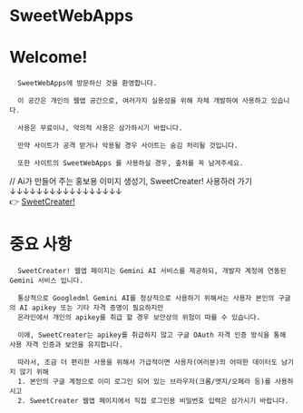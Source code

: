 # SweetWebApps

   # Welcome!
      SweetWebApps에 방문하신 것을 환영합니다.
      
      이 공간은 개인의 웹앱 공간으로, 여러가지 실용성을 위해 자체 개발하여 사용하고 있습니다.
      
      사용은 무료이나, 악의적 사용은 삼가하시기 바랍니다.
      
      만약 사이트가 공격 받거나 악용될 경우 사이트는 숨김 처리될 것입니다.
      
      또한 사이트의 SweetWebApps 를 사용하실 경우, 춮처를 꼭 남겨주세요.
   
   // Ai가 만들어 주는 홍보용 이미지 생성기, SweetCreater! 사용하러 가기 <br>
   ↓↓↓↓↓↓↓↓↓↓↓↓↓↓↓↓↓<br>
   👉  <a href="/SweetWebApps/SweetWebApps-Website/SweetCreater.html"> SweetCreater! </a><br>
      
   # 중요 사항
      SweetCreater! 웹앱 페이지는 Gemini AI 서비스를 제공하되, 개발자 계정에 연동된 Gemini 서비스 입니다.
      
      통상적으로 Googledml Gemini AI를 정상적으로 사용하기 위해서는 사용자 본인의 구글의 AI apikey 또는 기타 자격 증명이 필요하지만
      온라인에서 개인의 apikey를 취급 할 경우 보안상의 위험이 따를 수 있습니다.
      
      이에, SweetCreater는 apikey를 취급하지 않고 구글 OAuth 자격 인증 방식을 통해 사용 자격 인증과 보안을 유지합니다.
      
      따라서, 조금 더 편리한 사용을 위해서 가급적이면 사용자(여러분)의 어떠한 데이터도 남기지 않기 위해
      1. 본인의 구글 계정으로 이미 로그인 되어 있는 브라우저(크롬/엣지/오페라 등)를 사용하시고
      2. SweetCreater 웹앱 페이지에서 직접 로그인용 비밀번호 입력은 삼가시기 바랍니다.
